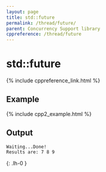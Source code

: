 ```yaml
---
layout: page
title: std::future
permalink: /thread/future/
parent: Concurrency Support library
cppreference: /thread/future
---
```


# std::future

{% include cppreference_link.html %}

## Example

{% include cpp2_example.html %}

## Output

```
Waiting...Done!
Results are: 7 8 9
```
{: .lh-0 }